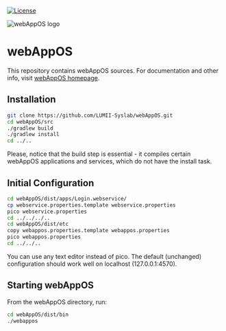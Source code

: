 [![License](http://img.shields.io/:license-EUPL-brightgreen.svg)](https://raw.githubusercontent.com/LUMII-Syslab/webAppOS/master/COPYING)

![webAppOS logo](http://webappos.org/top-logo.png)

# webAppOS
This repository contains webAppOS sources.
For documentation and other info, visit [webAppOS homepage](http://webappos.org).

## Installation

```bash
git clone https://github.com/LUMII-Syslab/webAppOS.git
cd webAppOS/src
./gradlew build
./gradlew install
cd ../..
```
Please, notice that the build step is essential - it compiles certain webAppOS applications and
services, which do not have the install task.

## Initial Configuration

```bash
cd webAppOS/dist/apps/Login.webservice/
cp webservice.properties.template webservice.properties
pico webservice.properties
cd ../../../..
cd webAppOS/dist/etc
copy webappos.properties.template webappos.properties
pico webappos.properties
cd ../../..
```
You can use any text editor instead of pico. The default (unchanged) configuration should work
well on localhost (127.0.0.1:4570).

## Starting webAppOS
From the webAppOS directory, run:
```bash
cd webAppOS/dist/bin
./webappos
```
